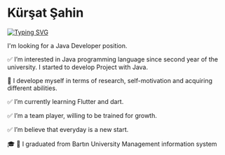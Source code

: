 # Kürşat Şahin

[![Typing SVG](https://readme-typing-svg.herokuapp.com?lines=Junior+Java+Developer)](https://git.io/typing-svg)












I'm looking for a Java Developer position.

✅ I’m interested in Java programming language since second year of the university. I started to develop Project with Java. 

💭 I develope myself in terms of research, self-motivation and acquiring different abilities. 

✅ I’m currently learning  Flutter and dart.
 
✅ I’m a team player, willing to be trained for growth.

✅ I’m believe that everyday is a new start.

🎓 🌿 I graduated from Bartın University Management information system




